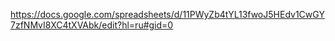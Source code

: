 https://docs.google.com/spreadsheets/d/11PWyZb4tYL13fwoJ5HEdv1CwGY7zfNMvI8XC4tXVAbk/edit?hl=ru#gid=0